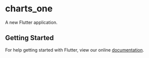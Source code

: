 # charts_one

A new Flutter application.

## Getting Started

For help getting started with Flutter, view our online
[documentation](https://flutter.io/).
